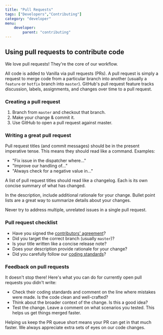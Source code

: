 ```yaml
---
title: "Pull Requests"
tags: ["Developers","Contributing"]
category: "developer"
menu:
    developer:
        parent: "contributing"
---
```


## Using pull requests to contribute code

We love pull requests! They're the core of our workflow.

All code is added to Vanilla via pull requests (PRs). A pull request is simply a request to merge code from a particular branch into another (usually a `feature` or `hotfix` branch into `master`). GitHub's pull request feature tracks discussion, labels, assignments, and changes over time to a pull request. 

### Creating a pull request

1. Branch from `master` and checkout that branch.
2. Make your change & commit it.
3. Use GitHub to open a pull request against master.

### Writing a great pull request

Pull request titles (and commit messages) should be in the present imperative tense. This means they should read like a command. Examples: 

* "Fix issue in the dispatcher where..."
* "Improve our handling of..."
* "Always check for a negative value in..."

A list of pull request titles should read like a changelog. Each is its own concise summary of what has changed.

In the description, include additional rationale for your change. Bullet point lists are a great way to summarize details about your changes.

Never try to address multiple, unrelated issues in a single pull request.

### Pull request checklist

* Have you signed the [contributors' agreement](http://vanillaforums.org/contributors)?
* Did you target the correct branch (usually `master`)?
* Is your title written like a concise release note?
* Does your description provide rationale for your change?
* Did you carefully follow our [coding standards](/developer/contributing/coding-standard)?

### Feedback on pull requests

It doesn't stop there! Here's what you can do for currently open pull requests you didn't write:

* Check their coding standards and comment on the line where mistakes were made. Is the code clean and well-crafted?
* Think about the broader context of the change. Is this a good idea?
* Test the change. Leave a comment on what scenarios you tested. This helps us get things merged faster.

Helping us keep the PR queue short means your PR can get in that much faster. We always appreciate extra sets of eyes on our code changes.